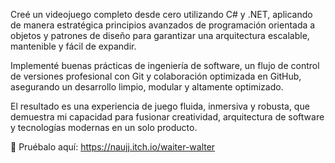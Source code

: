 Creé un videojuego completo desde cero utilizando C# y .NET, aplicando de manera estratégica principios avanzados de programación orientada a objetos y patrones de diseño para garantizar una arquitectura escalable, mantenible y fácil de expandir.

Implementé buenas prácticas de ingeniería de software, un flujo de control de versiones profesional con Git y colaboración optimizada en GitHub, asegurando un desarrollo limpio, modular y altamente optimizado.

El resultado es una experiencia de juego fluida, inmersiva y robusta, que demuestra mi capacidad para fusionar creatividad, arquitectura de software y tecnologías modernas en un solo producto.

🎯 Pruébalo aquí: https://naujj.itch.io/waiter-walter
